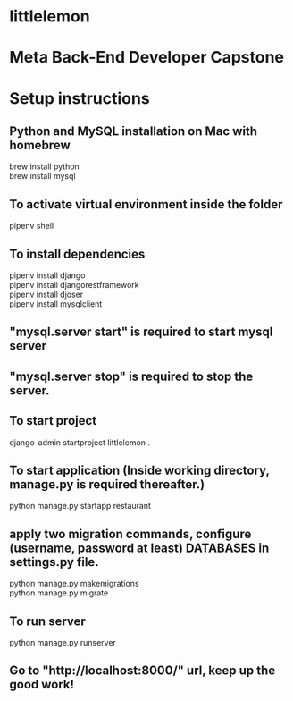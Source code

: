 # littlelemon
# Meta Back-End Developer Capstone

# Setup instructions

## Python and MySQL installation on Mac with homebrew
brew install python  
brew install mysql  
  
## To activate virtual environment inside the folder
pipenv shell  
  
## To install dependencies
pipenv install django  
pipenv install djangorestframework  
pipenv install djoser  
pipenv install mysqlclient  
  
## "mysql.server start" is required to start mysql server
## "mysql.server stop" is required to stop the server.
  
## To start project
django-admin startproject littlelemon .  
  
## To start application (Inside working directory, manage.py is required thereafter.)
python manage.py startapp restaurant  
  
## apply two migration commands, configure (username, password at least) DATABASES in settings.py file.
python manage.py makemigrations  
python manage.py migrate  
  
## To run server
python manage.py runserver  
## Go to "http://localhost:8000/" url, keep up the good work!





